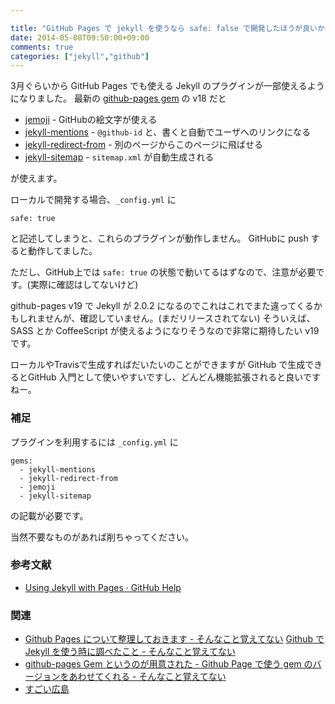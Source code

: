 ```yaml
---

title: "GitHub Pages で jekyll を使うなら safe: false で開発したほうが良いかもしれない"
date: 2014-05-08T09:50:00+09:00
comments: true
categories: ["jekyll","github"]
---
```


3月ぐらいから GitHub Pages でも使える Jekyll のプラグインが一部使えるようになりました。
最新の [github-pages gem](https://github.com/github/pages-gem) の v18 だと

* [jemoji](https://github.com/jekyll/jemoji) - GitHubの絵文字が使える
* [jekyll-mentions](https://github.com/jekyll/jekyll-mentions) - `@github-id` と、書くと自動でユーザへのリンクになる
* [jekyll-redirect-from](https://github.com/jekyll/jekyll-redirect-from) - 別のページからこのページに飛ばせる
* [jekyll-sitemap](https://github.com/jekyll/jekyll-sitemap) - `sitemap.xml` が自動生成される

が使えます。

ローカルで開発する場合、`_config.yml` に

```
safe: true
```

と記述してしまうと、これらのプラグインが動作しません。
GitHubに push すると動作してました。

ただし、GitHub上では `safe: true` の状態で動いてるはずなので、注意が必要です。(実際に確認はしてないけど)

github-pages v19 で Jekyll が 2.0.2 になるのでこれはこれでまた違ってくるかもしれませんが、確認していません。(まだリリースされてない)
そういえば、SASS とか CoffeeScript が使えるようになりそうなので非常に期待したい v19 です。

ローカルやTravisで生成すればだいたいのことができますが GitHub で生成できるとGitHub 入門として使いやすいですし、どんどん機能拡張されると良いですねー。

### 補足

プラグインを利用するには `_config.yml` に

```
gems:
  - jekyll-mentions
  - jekyll-redirect-from
  - jemoji
  - jekyll-sitemap
```

の記載が必要です。

当然不要なものがあれば削ちゃってください。

### 参考文献

* [Using Jekyll with Pages · GitHub Help](https://help.github.com/articles/using-jekyll-with-pages)

### 関連

* [Github Pages について整理しておきます - そんなこと覚えてない](http://blog.eiel.info/blog/2013/02/17/github-pages/)
[Github で Jekyll を使う時に調べたこと - そんなこと覚えてない](http://blog.eiel.info/blog/2013/02/18/jekyll-on-github/)
* [github-pages Gem というのが用意された - Github Page で使う gem のバージョンをあわせてくれる - そんなこと覚えてない](http://blog.eiel.info/blog/2013/08/13/github-pages-gem/)
* [すごい広島](http://great-h.github.io/)
